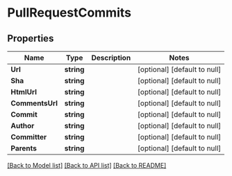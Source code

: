 # PullRequestCommits

## Properties
Name | Type | Description | Notes
------------ | ------------- | ------------- | -------------
**Url** | **string** |  | [optional] [default to null]
**Sha** | **string** |  | [optional] [default to null]
**HtmlUrl** | **string** |  | [optional] [default to null]
**CommentsUrl** | **string** |  | [optional] [default to null]
**Commit** | **string** |  | [optional] [default to null]
**Author** | **string** |  | [optional] [default to null]
**Committer** | **string** |  | [optional] [default to null]
**Parents** | **string** |  | [optional] [default to null]

[[Back to Model list]](../README.md#documentation-for-models) [[Back to API list]](../README.md#documentation-for-api-endpoints) [[Back to README]](../README.md)


